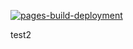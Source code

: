 [![pages-build-deployment](https://github.com/AlexPoimanov/test-serw/actions/workflows/pages/pages-build-deployment/badge.svg)](https://github.com/AlexPoimanov/test-serw/actions/workflows/pages/pages-build-deployment)

test2